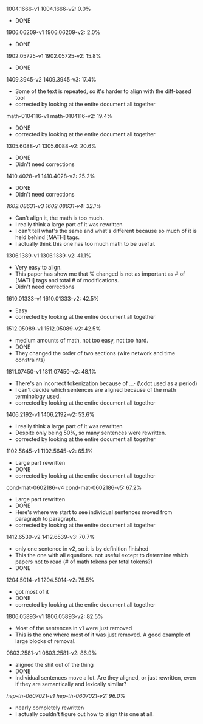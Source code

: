 1004.1666-v1	1004.1666-v2:	0.0%
- DONE

1906.06209-v1	1906.06209-v2:	2.0%
- DONE

1902.05725-v1	1902.05725-v2:	15.8%
- DONE

1409.3945-v2	1409.3945-v3:	17.4%
- Some of the text is repeated, so it's harder to align with the diff-based tool
- corrected by looking at the entire document all together

math-0104116-v1	math-0104116-v2:	19.4%
- DONE
- corrected by looking at the entire document all together

1305.6088-v1	1305.6088-v2:	20.6%
- DONE
- Didn't need corrections

1410.4028-v1	1410.4028-v2:	25.2%
- DONE
- Didn't need corrections

*1602.08631-v3	1602.08631-v4:	32.1%*
- Can't align it, the math is too much.
- I really think a large part of it was rewritten
- I can't tell what's the same and what's different because so much of it is held behind [MATH] tags.
- I actually think this one has too much math to be useful.

1306.1389-v1	1306.1389-v2:	41.1%
- Very easy to align.
- This paper has show me that % changed is not as important as # of [MATH] tags and total # of modifications.
- Didn't need corrections

1610.01333-v1	1610.01333-v2:	42.5%
- Easy
- corrected by looking at the entire document all together

1512.05089-v1	1512.05089-v2:	42.5%
- medium amounts of math, not too easy, not too hard.
- DONE
- They changed the order of two sections (wire network and time constraints)

1811.07450-v1	1811.07450-v2:	48.1%
- There's an incorrect tokenization because of $...\cdot$ (\cdot used as a period)
- I can't decide which sentences are aligned because of the math terminology used.
- corrected by looking at the entire document all together

1406.2192-v1	1406.2192-v2:	53.6%
- I really think a large part of it was rewritten
- Despite only being 50%, so many sentences were rewritten.
- corrected by looking at the entire document all together

1102.5645-v1	1102.5645-v2:	65.1%
- Large part rewritten
- DONE
- corrected by looking at the entire document all together

cond-mat-0602186-v4	cond-mat-0602186-v5:	67.2%
- Large part rewritten
- DONE
- Here's where we start to see individual sentences moved from paragraph to paragraph.
- corrected by looking at the entire document all together

1412.6539-v2	1412.6539-v3:	70.7%
- only one sentence in v2, so it is by definition finished
- This the one with all equations. not useful except to determine which papers not to read (# of math tokens per total tokens?)
- DONE

1204.5014-v1	1204.5014-v2:	75.5%
- got most of it
- DONE
- corrected by looking at the entire document all together

1806.05893-v1	1806.05893-v2:	82.5%
- Most of the sentences in v1 were just removed
- This is the one where most of it was just removed. A good example of large blocks of removal.

0803.2581-v1	0803.2581-v2:	86.9%
- aligned the shit out of the thing
- DONE
- Individual sentences move a lot. Are they aligned, or just rewritten, even if they are semantically and lexically similar?

*hep-th-0607021-v1	hep-th-0607021-v2:	96.0%*
- nearly completely rewritten
- I actually couldn't figure out how to align this one at all.